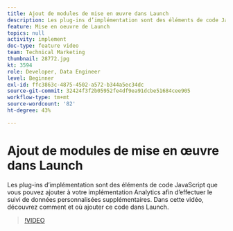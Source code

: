 ```yaml
---
title: Ajout de modules de mise en œuvre dans Launch
description: Les plug-ins d’implémentation sont des éléments de code JavaScript que vous pouvez ajouter à votre implémentation Analytics afin d’effectuer le suivi de données personnalisées supplémentaires. Dans cette vidéo, découvrez comment et où ajouter ce code dans Launch.
feature: Mise en oeuvre de Launch
topics: null
activity: implement
doc-type: feature video
team: Technical Marketing
thumbnail: 28772.jpg
kt: 3594
role: Developer, Data Engineer
level: Beginner
exl-id: ffc3863c-4875-4502-a572-b344a5ec34dc
source-git-commit: 32424f3f2b05952fe4df9ea91dcbe51684cee905
workflow-type: tm+mt
source-wordcount: '82'
ht-degree: 43%

---
```


# Ajout de modules de mise en œuvre dans Launch

Les plug-ins d’implémentation sont des éléments de code JavaScript que vous pouvez ajouter à votre implémentation Analytics afin d’effectuer le suivi de données personnalisées supplémentaires. Dans cette vidéo, découvrez comment et où ajouter ce code dans Launch.

>[!VIDEO](https://video.tv.adobe.com/v/28772/?quality=12&learn=on)
